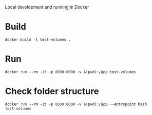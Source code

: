 Local development and running in Docker

# Build
```
docker build -t test-volumes .
```

# Run
```
docker run --rm -it -p 8000:8000 -v $(pwd):/app test-volumes
```

# Check folder structure

```
docker run --rm -it -p 8000:8000 -v $(pwd):/app --entrypoint bash test-volumes
```
